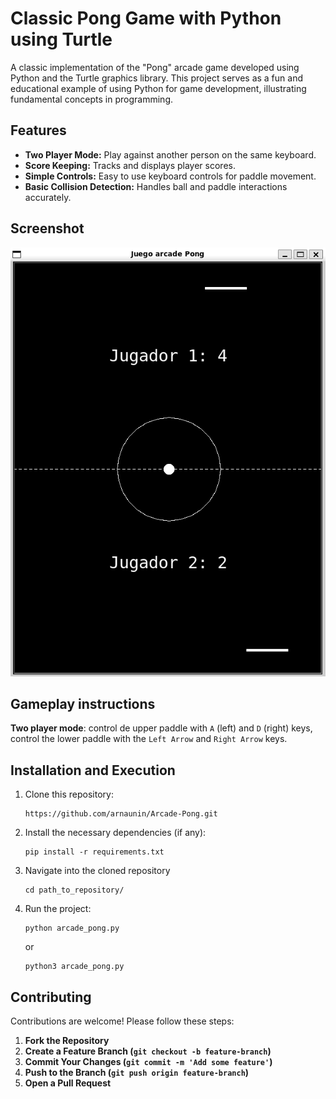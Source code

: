 # Classic Pong Game with Python using Turtle

A classic implementation of the "Pong" arcade game developed using Python and the Turtle graphics library. This project serves as a fun and educational example of using Python for game development, illustrating fundamental concepts in programming.

## Features
- **Two Player Mode:** Play against another person on the same keyboard.
- **Score Keeping:** Tracks and displays player scores.
- **Simple Controls:** Easy to use keyboard controls for paddle movement.
- **Basic Collision Detection:** Handles ball and paddle interactions accurately.

## Screenshot
![Game in action](images/arcade_pong-screenshot.png)

## Gameplay instructions
**Two player mode**: control de upper paddle with ``A`` (left) and ``D`` (right) keys, control the lower paddle with the ``Left Arrow`` and ``Right Arrow`` keys.

## Installation and Execution
1. Clone this repository:
   ```
   https://github.com/arnaunin/Arcade-Pong.git
   ```
2. Install the necessary dependencies (if any):
   ```
   pip install -r requirements.txt
   ```
3. Navigate into the cloned repository
   ```
   cd path_to_repository/
   ```
4. Run the project:
   ```
   python arcade_pong.py
   ```
   or
   ```
   python3 arcade_pong.py
   ```

## Contributing
Contributions are welcome! Please follow these steps:
1. **Fork the Repository**
2. **Create a Feature Branch (`git checkout -b feature-branch`)**
3. **Commit Your Changes (`git commit -m 'Add some feature'`)**
4. **Push to the Branch (`git push origin feature-branch`)**
5. **Open a Pull Request**


